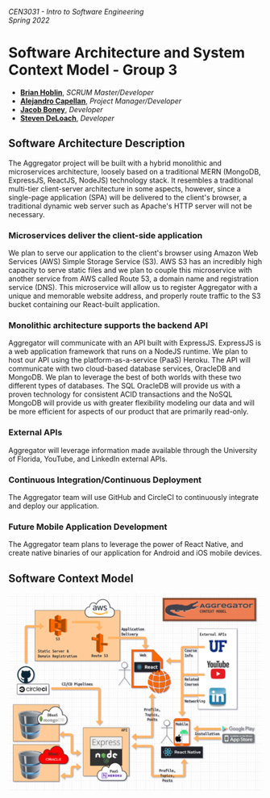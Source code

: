 _CEN3031 - Intro to Software Engineering_  
_Spring 2022_

# Software Architecture and System Context Model - Group 3

- **[Brian Hoblin](https://github.com/GoonerBrian)**, _SCRUM Master/Developer_
- **[Alejandro Capellan](https://github.com/acapellan)**, _Project Manager/Developer_
- **[Jacob Boney](https://github.com/jacobboney)**, _Developer_
- **[Steven DeLoach](https://github.com/sfdeloach)**, _Developer_

## Software Architecture Description

The Aggregator project will be built with a hybrid monolithic and microservices architecture, loosely
based on a traditional MERN (MongoDB, ExpressJS, ReactJS, NodeJS) technology stack. It resembles a
traditional multi-tier client-server architecture in some aspects, however, since a single-page application
(SPA) will be delivered to the client's browser, a traditional dynamic web server such as Apache's HTTP
server will not be necessary.

### Microservices deliver the client-side application

We plan to serve our application to the client's browser using Amazon Web Services (AWS) Simple Storage
Service (S3). AWS S3 has an incredibly high capacity to serve static files and we plan to couple this
microservice with another service from AWS called Route 53, a domain name and registration service (DNS).
This microservice will allow us to register Aggregator with a unique and memorable website address,
and properly route traffic to the S3 bucket containing our React-built application.

### Monolithic architecture supports the backend API

Aggregator will communicate with an API built with ExpressJS. ExpressJS is a web application framework
that runs on a NodeJS runtime. We plan to host our API using the platform-as-a-service (PaaS) Heroku.
The API will communicate with two cloud-based database services, OracleDB and MongoDB. We plan to
leverage the best of both worlds with these two different types of databases. The SQL OracleDB will
provide us with a proven technology for consistent ACID transactions and the NoSQL MongoDB will provide
us with greater flexibility modeling our data and will be more efficient for aspects of our product
that are primarily read-only.

### External APIs

Aggregator will leverage information made available through the University of Florida, YouTube, and
LinkedIn external APIs.

### Continuous Integration/Continuous Deployment

The Aggregator team will use GitHub and CircleCI to continuously integrate and deploy our application.

### Future Mobile Application Development

The Aggregator team plans to leverage the power of React Native, and create native binaries of our
application for Android and iOS mobile devices.

## Software Context Model

![context-model.png](../context-model.png)

